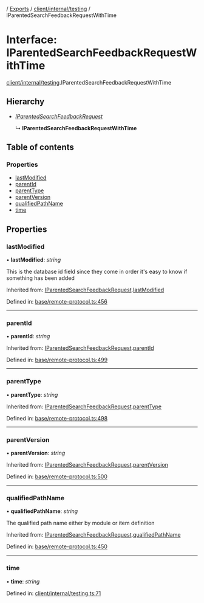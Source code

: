 [](../README.md) / [Exports](../modules.md) / [client/internal/testing](../modules/client_internal_testing.md) / IParentedSearchFeedbackRequestWithTime

# Interface: IParentedSearchFeedbackRequestWithTime

[client/internal/testing](../modules/client_internal_testing.md).IParentedSearchFeedbackRequestWithTime

## Hierarchy

* [*IParentedSearchFeedbackRequest*](base_remote_protocol.iparentedsearchfeedbackrequest.md)

  ↳ **IParentedSearchFeedbackRequestWithTime**

## Table of contents

### Properties

- [lastModified](client_internal_testing.iparentedsearchfeedbackrequestwithtime.md#lastmodified)
- [parentId](client_internal_testing.iparentedsearchfeedbackrequestwithtime.md#parentid)
- [parentType](client_internal_testing.iparentedsearchfeedbackrequestwithtime.md#parenttype)
- [parentVersion](client_internal_testing.iparentedsearchfeedbackrequestwithtime.md#parentversion)
- [qualifiedPathName](client_internal_testing.iparentedsearchfeedbackrequestwithtime.md#qualifiedpathname)
- [time](client_internal_testing.iparentedsearchfeedbackrequestwithtime.md#time)

## Properties

### lastModified

• **lastModified**: *string*

This is the database id field
since they come in order it's easy to know if
something has been added

Inherited from: [IParentedSearchFeedbackRequest](base_remote_protocol.iparentedsearchfeedbackrequest.md).[lastModified](base_remote_protocol.iparentedsearchfeedbackrequest.md#lastmodified)

Defined in: [base/remote-protocol.ts:456](https://github.com/onzag/itemize/blob/0e9b128c/base/remote-protocol.ts#L456)

___

### parentId

• **parentId**: *string*

Inherited from: [IParentedSearchFeedbackRequest](base_remote_protocol.iparentedsearchfeedbackrequest.md).[parentId](base_remote_protocol.iparentedsearchfeedbackrequest.md#parentid)

Defined in: [base/remote-protocol.ts:499](https://github.com/onzag/itemize/blob/0e9b128c/base/remote-protocol.ts#L499)

___

### parentType

• **parentType**: *string*

Inherited from: [IParentedSearchFeedbackRequest](base_remote_protocol.iparentedsearchfeedbackrequest.md).[parentType](base_remote_protocol.iparentedsearchfeedbackrequest.md#parenttype)

Defined in: [base/remote-protocol.ts:498](https://github.com/onzag/itemize/blob/0e9b128c/base/remote-protocol.ts#L498)

___

### parentVersion

• **parentVersion**: *string*

Inherited from: [IParentedSearchFeedbackRequest](base_remote_protocol.iparentedsearchfeedbackrequest.md).[parentVersion](base_remote_protocol.iparentedsearchfeedbackrequest.md#parentversion)

Defined in: [base/remote-protocol.ts:500](https://github.com/onzag/itemize/blob/0e9b128c/base/remote-protocol.ts#L500)

___

### qualifiedPathName

• **qualifiedPathName**: *string*

The qualified path name either by module
or item definition

Inherited from: [IParentedSearchFeedbackRequest](base_remote_protocol.iparentedsearchfeedbackrequest.md).[qualifiedPathName](base_remote_protocol.iparentedsearchfeedbackrequest.md#qualifiedpathname)

Defined in: [base/remote-protocol.ts:450](https://github.com/onzag/itemize/blob/0e9b128c/base/remote-protocol.ts#L450)

___

### time

• **time**: *string*

Defined in: [client/internal/testing.ts:71](https://github.com/onzag/itemize/blob/0e9b128c/client/internal/testing.ts#L71)
